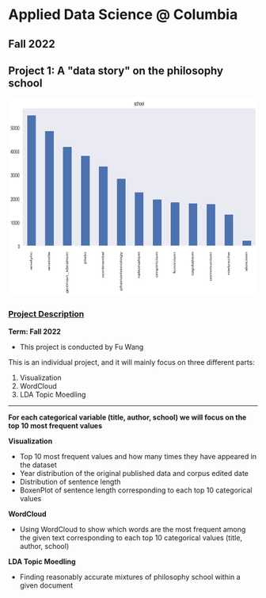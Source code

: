 # Applied Data Science @ Columbia
## Fall 2022
## Project 1: A "data story" on the philosophy school

<img src="figs/output_14_2.png" width="700" height="400">

### [Project Description](doc/)
**Term: Fall 2022**

+ This project is conducted by Fu Wang

This is an individual project, and it will mainly focus on three different parts:

1. Visualization 
2. WordCloud
3. LDA Topic Moedling

---
**For each categorical variable (title, author, school) we will focus on the top 10 most frequent values**

**Visualization**
+ Top 10 most frequent values and how many times they have appeared in the dataset
+ Year distribution of the original published data and corpus edited date
+ Distribution of sentence length
+ BoxenPlot of sentence length corresponding to each top 10 categorical values


**WordCloud**
+ Using WordCloud to show which words are the most frequent among the given text corresponding to each top 10 categorical values (title, author, school)

**LDA Topic Moedling**

+ Finding reasonably accurate mixtures of philosophy school within a given document




